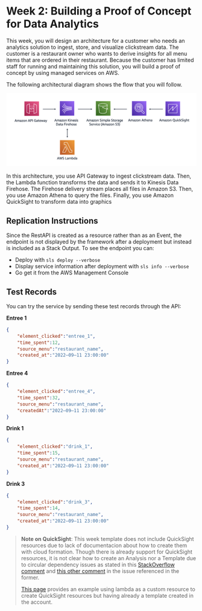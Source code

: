 # Week 2: Building a Proof of Concept for Data Analytics

This week, you will design an architecture for a customer who needs an analytics solution to ingest, store, and visualize clickstream data. The customer is a restaurant owner who wants to derive insights for all menu items that are ordered in their restaurant. Because the customer has limited staff for running and maintaining this solution, you will build a proof of concept by using managed services on AWS.

The following architectural diagram shows the flow that you will follow.

![Architecture Diagram](arch.png)

In this architecture, you use API Gateway to ingest clickstream data. Then, the Lambda function transforms the data and sends it to Kinesis Data Firehose. The Firehose delivery stream places all files in Amazon S3. Then, you use Amazon Athena to query the files. Finally, you use Amazon QuickSight to transform data into graphics

## Replication Instructions

Since the RestAPI is created as a resource rather than as an Event, the endpoint is not displayed by the framework after a deployment but instead is included as a Stack Output. To see the endpoint you can:
 - Deploy with `sls deploy --verbose`
 - Display service information after deployment with `sls info --verbose`
 - Go get it from the AWS Management Console

## Test Records

You can try the service by sending these test records through the API:

**Entree 1**
```json
{
    "element_clicked":"entree_1",
    "time_spent":12,
    "source_menu":"restaurant_name",
    "created_at":"2022–09–11 23:00:00"
}
```

**Entree 4**
```json
{
    "element_clicked":"entree_4",
    "time_spent":32,
    "source_menu":"restaurant_name",
    "createdAt":"2022–09–11 23:00:00"
}
```

**Drink 1**
```json
{
    "element_clicked":"drink_1",
    "time_spent":15,
    "source_menu":"restaurant_name",
    "created_at":"2022–09–11 23:00:00"
}
```

**Drink 3**
```json
{
    "element_clicked":"drink_3",
    "time_spent":14,
    "source_menu":"restaurant_name",
    "created_at":"2022–09–11 23:00:00"
}
```

> **Note on QuickSight**: This week template does not include QuickSight resources due to lack of documentacion about how to create them with cloud formation. Though there is already support for QuickSight resources, it is not clear how to create an Analysis nor a Template due to circular dependency issues as stated in this [StackOverflow comment](https://stackoverflow.com/a/69270061) and [this other comment](https://github.com/aws-cloudformation/cloudformation-coverage-roadmap/issues/274#issuecomment-1192475234) in the issue referenced in the former.
>
> [This page](https://devops.learnquicksight.online/quicksight-via-cloudformation.html) provides an example using lambda as a custom resource to create QuickSight resources but having already a template created in the account.
